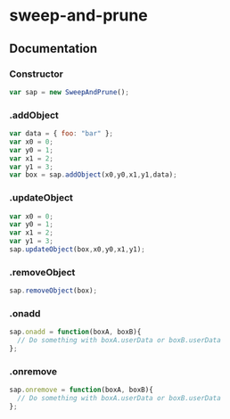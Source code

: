 # sweep-and-prune

## Documentation

### Constructor

```js
var sap = new SweepAndPrune();
```

### .addObject

```js
var data = { foo: "bar" };
var x0 = 0;
var y0 = 1;
var x1 = 2;
var y1 = 3;
var box = sap.addObject(x0,y0,x1,y1,data);
```

### .updateObject

```js
var x0 = 0;
var y0 = 1;
var x1 = 2;
var y1 = 3;
sap.updateObject(box,x0,y0,x1,y1);
```

### .removeObject

```js
sap.removeObject(box);
```

### .onadd

```js
sap.onadd = function(boxA, boxB){
  // Do something with boxA.userData or boxB.userData
};
```

### .onremove

```js
sap.onremove = function(boxA, boxB){
  // Do something with boxA.userData or boxB.userData
};
```
